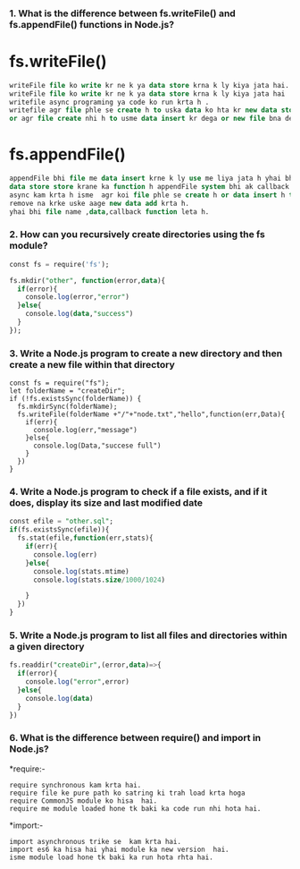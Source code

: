 ### 1. What is the difference between fs.writeFile() and fs.appendFile() functions in Node.js?
# fs.writeFile()
```sql
writeFile file ko write kr ne k ya data store krna k ly kiya jata hai.
writeFile file ko write kr ne k ya data store krna k ly kiya jata hai 
writefile async programing ya code ko run krta h .
writefile agr file phle se create h to uska data ko hta kr new data store kra deta h.
or agr file create nhi h to usme data insert kr dega or new file bna dega.
```
# fs.appendFile()
```sql
appendFile bhi file me data insert krne k ly use me liya jata h yhai bhi
data store store krane ka function h appendFile system bhi ak callback function leta h or
async kam krta h isme  agr koi file phle se create h or data insert h to use  data ko 
remove na krke uske aage new data add krta h.
yhai bhi file name ,data,callback function leta h.
```
### 2. How can you recursively create directories using the fs module?
```sql
const fs = require('fs');

fs.mkdir("other", function(error,data){
  if(error){
    console.log(error,"error")
  }else{
    console.log(data,"success")
  }
});
```
### 3. Write a Node.js program to create a new directory and then create a new file within that directory
```
const fs = require("fs");
let folderName = "createDir";
if (!fs.existsSync(folderName)) {
  fs.mkdirSync(folderName);
  fs.writeFile(folderName +"/"+"node.txt","hello",function(err,Data){
    if(err){
      console.log(err,"message")
    }else{
      console.log(Data,"succese full")
    }
  })
}
```
### 4. Write a Node.js program to check if a file exists, and if it does, display its size and last modified date
```sql
const efile = "other.sql";
if(fs.existsSync(efile)){
  fs.stat(efile,function(err,stats){
    if(err){
      console.log(err)
    }else{
      console.log(stats.mtime)
      console.log(stats.size/1000/1024)

    }
  })
}
```
### 5. Write a Node.js program to list all files and directories within a given directory
```sql
fs.readdir("createDir",(error,data)=>{
  if(error){
    console.log("error",error)
  }else{
    console.log(data)
  }
})
```
### 6. What is the difference between require() and import in Node.js?
*require:-
```
require synchronous kam krta hai.
require file ke pure path ko satring ki trah load krta hoga
require CommonJS module ko hisa  hai.
require me module loaded hone tk baki ka code run nhi hota hai.
```

*import:-
```
import asynchronous trike se  kam krta hai.
import es6 ka hisa hai yhai module ka new version  hai.
isme module load hone tk baki ka run hota rhta hai.
```

